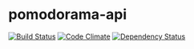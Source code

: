 pomodorama-api
==============

[![Build Status](https://travis-ci.org/fanaticio/pomodorama-api.png?branch=develop)](https://travis-ci.org/fanaticio/pomodorama-api)
[![Code Climate](https://codeclimate.com/github/fanaticio/pomodorama-api.png)](https://codeclimate.com/github/fanaticio/pomodorama-api)
[![Dependency Status](https://gemnasium.com/fanaticio/pomodorama-api.png)](https://gemnasium.com/fanaticio/pomodorama-api)
